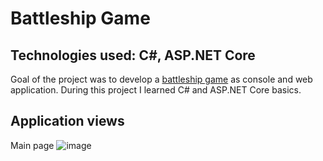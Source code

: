 # Battleship Game

## Technologies used: C#, ASP.NET Core

Goal of the project was to develop a [battleship game](https://en.wikipedia.org/wiki/Battleship_(game)) as console and web application. During this project I learned C# and ASP.NET Core basics.

## Application views

Main page
![image](https://user-images.githubusercontent.com/73603988/174026178-a131106f-53ef-4d11-bb1a-4a3795f69beb.png)

